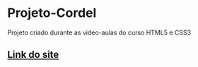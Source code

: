 # Projeto-Cordel
 Projeto criado durante as video-aulas do curso HTML5 e CSS3 

## <a href="https://abreu-marcelo.github.io/Projeto-Cordel/">Link do site</a>
